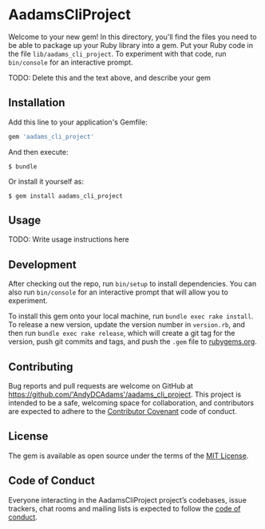 # AadamsCliProject

Welcome to your new gem! In this directory, you'll find the files you need to be able to package up your Ruby library into a gem. Put your Ruby code in the file `lib/aadams_cli_project`. To experiment with that code, run `bin/console` for an interactive prompt.

TODO: Delete this and the text above, and describe your gem

## Installation

Add this line to your application's Gemfile:

```ruby
gem 'aadams_cli_project'
```

And then execute:

    $ bundle

Or install it yourself as:

    $ gem install aadams_cli_project

## Usage

TODO: Write usage instructions here

## Development

After checking out the repo, run `bin/setup` to install dependencies. You can also run `bin/console` for an interactive prompt that will allow you to experiment.

To install this gem onto your local machine, run `bundle exec rake install`. To release a new version, update the version number in `version.rb`, and then run `bundle exec rake release`, which will create a git tag for the version, push git commits and tags, and push the `.gem` file to [rubygems.org](https://rubygems.org).

## Contributing

Bug reports and pull requests are welcome on GitHub at https://github.com/'AndyDCAdams'/aadams_cli_project. This project is intended to be a safe, welcoming space for collaboration, and contributors are expected to adhere to the [Contributor Covenant](http://contributor-covenant.org) code of conduct.

## License

The gem is available as open source under the terms of the [MIT License](https://opensource.org/licenses/MIT).

## Code of Conduct

Everyone interacting in the AadamsCliProject project’s codebases, issue trackers, chat rooms and mailing lists is expected to follow the [code of conduct](https://github.com/'AndyDCAdams'/aadams_cli_project/blob/master/CODE_OF_CONDUCT.md).
